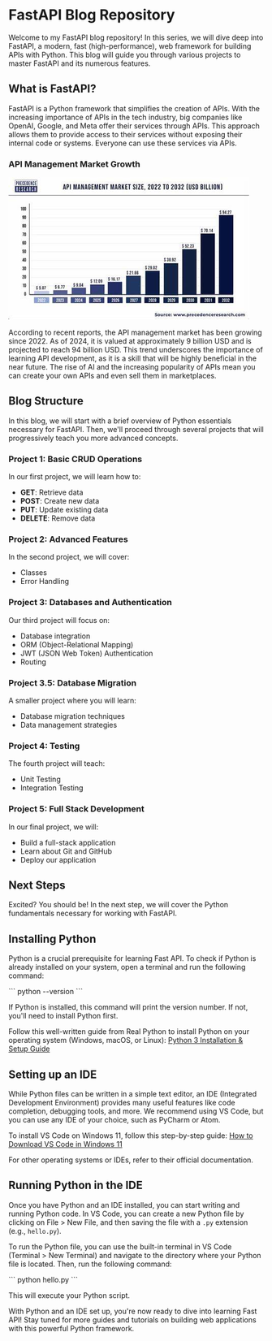 # FastAPI Blog Repository

Welcome to my FastAPI blog repository! In this series, we will dive deep into FastAPI, a modern, fast (high-performance), web framework for building APIs with Python. This blog will guide you through various projects to master FastAPI and its numerous features.

## What is FastAPI?

FastAPI is a Python framework that simplifies the creation of APIs. With the increasing importance of APIs in the tech industry, big companies like OpenAI, Google, and Meta offer their services through APIs. This approach allows them to provide access to their services without exposing their internal code or systems. Everyone can use these services via APIs.

### API Management Market Growth

![alt text](<001_Images/Fast apiii.jpeg>)

According to recent reports, the API management market has been growing since 2022. As of 2024, it is valued at approximately 9 billion USD and is projected to reach 94 billion USD. This trend underscores the importance of learning API development, as it is a skill that will be highly beneficial in the near future. The rise of AI and the increasing popularity of APIs mean you can create your own APIs and even sell them in marketplaces.

## Blog Structure

In this blog, we will start with a brief overview of Python essentials necessary for FastAPI. Then, we'll proceed through several projects that will progressively teach you more advanced concepts.

### Project 1: Basic CRUD Operations

In our first project, we will learn how to:

- **GET**: Retrieve data
- **POST**: Create new data
- **PUT**: Update existing data
- **DELETE**: Remove data

### Project 2: Advanced Features

In the second project, we will cover:

- Classes
- Error Handling

### Project 3: Databases and Authentication

Our third project will focus on:

- Database integration
- ORM (Object-Relational Mapping)
- JWT (JSON Web Token) Authentication
- Routing

### Project 3.5: Database Migration

A smaller project where you will learn:

- Database migration techniques
- Data management strategies

### Project 4: Testing

The fourth project will teach:

- Unit Testing
- Integration Testing

### Project 5: Full Stack Development

In our final project, we will:

- Build a full-stack application
- Learn about Git and GitHub
- Deploy our application

## Next Steps

Excited? You should be! In the next step, we will cover the Python fundamentals necessary for working with FastAPI.


## Installing Python

Python is a crucial prerequisite for learning Fast API. To check if Python is already installed on your system, open a terminal and run the following command:

\`\`\`
python --version
\`\`\`

If Python is installed, this command will print the version number. If not, you'll need to install Python first. 

Follow this well-written guide from Real Python to install Python on your operating system (Windows, macOS, or Linux): [Python 3 Installation & Setup Guide](https://realpython.com/installing-python/)

## Setting up an IDE

While Python files can be written in a simple text editor, an IDE (Integrated Development Environment) provides many useful features like code completion, debugging tools, and more. We recommend using VS Code, but you can use any IDE of your choice, such as PyCharm or Atom.

To install VS Code on Windows 11, follow this step-by-step guide: [How to Download VS Code in Windows 11](https://www.supportyourtech.com/tech/how-to-download-vs-code-in-windows-11-a-step-by-step-guide/)

For other operating systems or IDEs, refer to their official documentation.

## Running Python in the IDE

Once you have Python and an IDE installed, you can start writing and running Python code. In VS Code, you can create a new Python file by clicking on File > New File, and then saving the file with a `.py` extension (e.g., `hello.py`).

To run the Python file, you can use the built-in terminal in VS Code (Terminal > New Terminal) and navigate to the directory where your Python file is located. Then, run the following command:

\`\`\`
python hello.py
\`\`\`

This will execute your Python script.

With Python and an IDE set up, you're now ready to dive into learning Fast API! Stay tuned for more guides and tutorials on building web applications with this powerful Python framework.